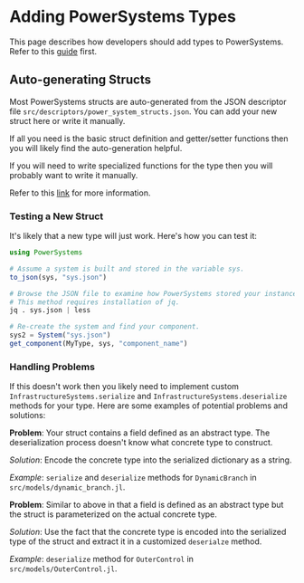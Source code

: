 # Adding PowerSystems Types

This page describes how developers should add types to PowerSystems. Refer to
this
[guide](https://nrel-siip.github.io/InfrastructureSystems.jl/latest/man/guide/#Component-structs)
first.

## Auto-generating Structs

Most PowerSystems structs are auto-generated from the JSON descriptor file
`src/descriptors/power_system_structs.json`. You can add your new struct
here or write it manually.

If all you need is the basic struct definition and getter/setter functions then
you will likely find the auto-generation helpful.

If you will need to write specialized functions for the type then you will
probably want to write it manually.

Refer to this
[link](https://nrel-siip.github.io/InfrastructureSystems.jl/latest/man/guide/#Auto-Generation-of-component-structs)
for more information.

### Testing a New Struct

It's likely that a new type will just work. Here's how you can test it:

```Julia
using PowerSystems

# Assume a system is built and stored in the variable sys.
to_json(sys, "sys.json")

# Browse the JSON file to examine how PowerSystems stored your instance.
# This method requires installation of jq.
jq . sys.json | less

# Re-create the system and find your component.
sys2 = System("sys.json")
get_component(MyType, sys, "component_name")
```

### Handling Problems

If this doesn't work then you likely need to implement custom
`InfrastructureSystems.serialize` and `InfrastructureSystems.deserialize` methods
for your type.  Here are some examples of potential problems and solutions:

**Problem**: Your struct contains a field defined as an abstract type. The
deserialization process doesn't know what concrete type to construct.

*Solution*: Encode the concrete type into the serialized dictionary as a string.

*Example*:  `serialize` and `deserialize` methods for `DynamicBranch` in
`src/models/dynamic_branch.jl`.

**Problem**: Similar to above in that a field is defined as an abstract type
but the struct is parameterized on the actual concrete type.

*Solution*: Use the fact that the concrete type is encoded into the serialized
type of the struct and extract it in a customized `deserialze` method.

*Example*: `deserialize` method for `OuterControl` in
`src/models/OuterControl.jl`.
